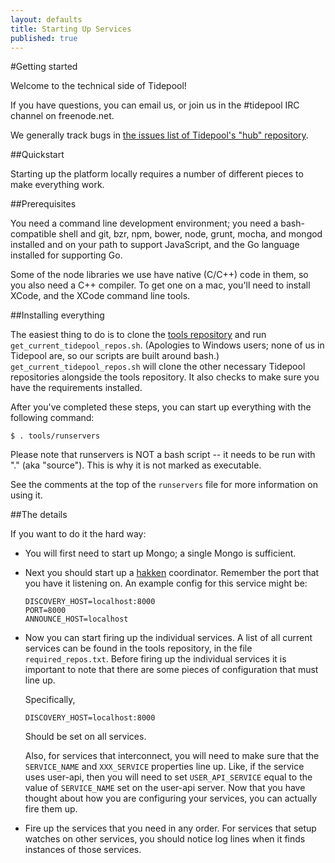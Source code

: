 ```yaml
---
layout: defaults
title: Starting Up Services
published: true
---
```


#Getting started

Welcome to the technical side of Tidepool!

If you have questions, you can email us, or join us in the #tidepool IRC channel on freenode.net.

We generally track bugs in [the issues list of Tidepool's "hub" repository](https://github.com/tidepool-org/hub/issues?state=open). 

##Quickstart

Starting up the platform locally requires a number of different pieces to make everything work.  

##Prerequisites

You need a command line development environment; you need a bash-compatible shell and git, bzr, npm, bower, node, grunt, mocha, and mongod installed and on your path to support JavaScript, and the Go language installed for supporting Go. 

Some of the node libraries we use have native (C/C++) code in them, so you also need a C++ compiler. To get one on a mac, you'll need to install XCode, and the XCode command line tools. 

##Installing everything

The easiest thing to do is to clone the [tools repository](https://github.com/tidepool-org/tools) and run ```get_current_tidepool_repos.sh```. (Apologies to Windows users; none of us in Tidepool are, so our scripts are built around bash.) ```get_current_tidepool_repos.sh``` will clone the other necessary Tidepool repositories alongside the tools repository. It also checks to make sure you have the requirements installed.

After you've completed these steps, you can start up everything with the following command:

```
$ . tools/runservers
```

Please note that runservers is NOT a bash script -- it needs to be run with "." (aka "source"). This is why it is not marked as executable. 

See the comments at the top of the `runservers` file for more information on using it.

##The details

If you want to do it the hard way:

* You will first need to start up Mongo; a single Mongo is sufficient.
* Next you should start up a [hakken](http://tidepool-org.github.io/TidepoolComponents.html#hakken) coordinator.  Remember the port that you have it listening on.  An example config for this service might be:

    ```
    DISCOVERY_HOST=localhost:8000
    PORT=8000
    ANNOUNCE_HOST=localhost
    ```

* Now you can start firing up the individual services. A list of all current services can be found in the tools repository, in the file ```required_repos.txt```. Before firing up the individual services it is important to note that there are some pieces of configuration that must line up.

  Specifically,

  ```
  DISCOVERY_HOST=localhost:8000
  ```

  Should be set on all services.

  Also, for services that interconnect, you will need to make sure that the `SERVICE_NAME` and `XXX_SERVICE` properties line up.  Like, if the service uses user-api, then you will need to set `USER_API_SERVICE` equal to the value of `SERVICE_NAME` set on the user-api server. Now that you have thought about how you are configuring your services, you can actually fire them up.

* Fire up the services that you need in any order.  For services that setup watches on other services, you should notice log lines when it finds instances of those services.